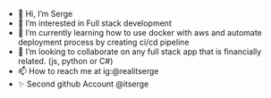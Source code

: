- 👋 Hi, I’m Serge 
- 👀 I’m interested in Full stack development
- 🌱 I’m currently learning  how to use docker with aws and automate deployment process by creating ci/cd pipeline
- 💞️ I’m looking to collaborate on any full stack app that is financially related. (js, python or C#)
- 📫 How to reach me at ig:@realitserge
- ✨ Second github Account @itserge 

